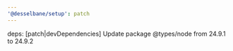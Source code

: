 ```yaml
---
'@desselbane/setup': patch
---
```


deps: [patch|devDependencies] Update package @types/node from 24.9.1 to 24.9.2
